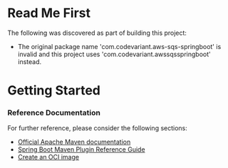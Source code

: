 # Read Me First
The following was discovered as part of building this project:

* The original package name 'com.codevariant.aws-sqs-springboot' is invalid and this project uses 'com.codevariant.awssqsspringboot' instead.

# Getting Started

### Reference Documentation
For further reference, please consider the following sections:

* [Official Apache Maven documentation](https://maven.apache.org/guides/index.html)
* [Spring Boot Maven Plugin Reference Guide](https://docs.spring.io/spring-boot/docs/2.3.1.RELEASE/maven-plugin/reference/html/)
* [Create an OCI image](https://docs.spring.io/spring-boot/docs/2.3.1.RELEASE/maven-plugin/reference/html/#build-image)

